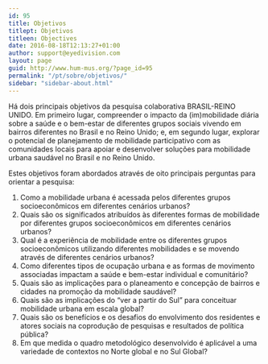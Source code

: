 ```yaml
---
id: 95
title: Objetivos
titlept: Objetivos
titleen: Objectives
date: 2016-08-18T12:13:27+01:00
author: support@eyedivision.com
layout: page
guid: http://www.hum-mus.org/?page_id=95
permalink: "/pt/sobre/objetivos/"
sidebar: "sidebar-about.html"
---
```

Há dois principais objetivos da pesquisa colaborativa BRASIL-REINO UNIDO. Em primeiro lugar, compreender o impacto da (im)mobilidade diária sobre a saúde e o bem-estar de diferentes grupos sociais vivendo em bairros diferentes no Brasil e no Reino Unido; e, em segundo lugar, explorar o potencial de planejamento de mobilidade participativo com as comunidades locais para apoiar e desenvolver soluções para mobilidade urbana saudável no Brasil e no Reino Unido.

Estes objetivos foram abordados através de oito principais perguntas para orientar a pesquisa:

  1. Como a mobilidade urbana é acessada pelos diferentes grupos socioeconômicos em diferentes cenários urbanos?
  2. Quais são os significados atribuídos às diferentes formas de mobilidade por diferentes grupos socioeconômicos em diferentes cenários urbanos?
  3. Qual é a experiência de mobilidade entre os diferentes grupos socioeconômicos utilizando diferentes mobilidades e se movendo através de diferentes cenários urbanos?
  4. Como diferentes tipos de ocupação urbana e as formas de movimento associadas impactam a saúde e bem-estar individual e comunitário?
  5. Quais são as implicações para o planeamento e concepção de bairros e cidades na promoção da mobilidade saudável?
  6. Quais são as implicações do “ver a partir do Sul” para conceituar mobilidade urbana em escala global?
  7. Quais são os benefícios e os desafios do envolvimento dos residentes e atores sociais na coprodução de pesquisas e resultados de política pública?
  8. Em que medida o quadro metodológico desenvolvido é aplicável a uma variedade de contextos no Norte global e no Sul Global?